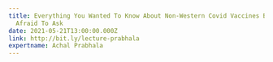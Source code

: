 ```yaml
---
title: Everything You Wanted To Know About Non-Western Covid Vaccines But Were
  Afraid To Ask
date: 2021-05-21T13:00:00.000Z
link: http://bit.ly/lecture-prabhala
expertname: Achal Prabhala
---
```

